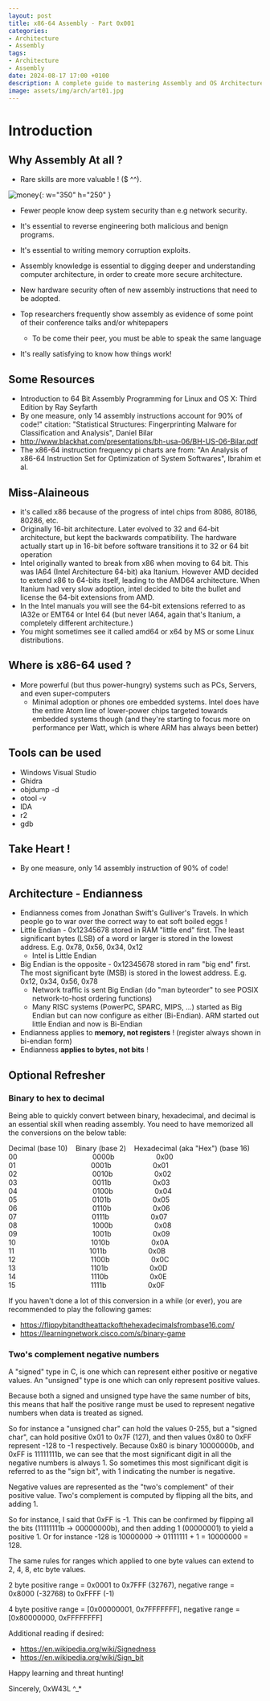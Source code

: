 ```yaml
---
layout: post
title: x86-64 Assembly - Part 0x001
categories:
- Architecture
- Assembly
tags:
- Architecture
- Assembly
date: 2024-08-17 17:00 +0100
description: A complete guide to mastering Assembly and OS Architectures. 
image: assets/img/arch/art01.jpg
---
```


# Introduction
## Why Assembly At all ? 
- Rare skills are more valuable ! ($ ^^).

![money](/assets/img/memes/money.jpg){: w="350" h="250" }
- Fewer people know deep system security than e.g network security.
- It's essential to reverse engineering both malicious and benign programs.
- It's essential to writing memory corruption exploits.

- Assembly knowledge is essential to digging deeper and understanding computer architecture, in order to create more secure architecture.
- New hardware security often of new assembly instructions that need to be adopted.
- Top researchers frequently show assembly as evidence of some point of their conference talks and/or whitepapers
	- To be come their peer, you must be able to speak the same language
- It's really satisfying to know how things work!

## Some Resources
- Introduction to 64 Bit Assembly Programming for Linux and OS X: Third Edition by Ray Seyfarth
- By one measure, only 14 assembly instructions account for 90% of code!" citation: "Statistical Structures: Fingerprinting Malware for Classification and Analysis", Daniel Bilar
- http://www.blackhat.com/presentations/bh-usa-06/BH-US-06-Bilar.pdf
- The x86-64 instruction frequency pi charts are from: "An Analysis of x86-64 Instruction Set for Optimization of System Softwares", Ibrahim et al.

## Miss-Alaineous
- it's called x86 because of the progress of intel chips from 8086, 80186, 80286, etc.
- Originally 16-bit architecture. Later evolved to 32 and 64-bit architecture, but kept the backwards compatibility. The hardware actually start up in 16-bit before software transitions it to 32 or 64 bit operation
- Intel originally wanted to break from x86 when moving to 64 bit. This was IA64 (Intel Architecture 64-bit) aka Itanium. However AMD decided to extend x86 to 64-bits itself, leading to the AMD64 architecture. When Itanium had very slow adoption, intel decided to bite the bullet and license the 64-bit extensions from AMD.
- In the Intel manuals you will see the 64-bit extensions referred to as IA32e or EMT64 or Intel 64 (but never IA64, again that's Itanium, a completely different architecture.)
- You might sometimes see it called amd64 or x64 by MS or some Linux distributions.
## Where is x86-64 used ?
- More powerful (but thus power-hungry) systems such as PCs, Servers, and even super-computers
	- Minimal adoption or phones ore embedded systems. Intel does have the entire Atom line of lower-power chips targeted towards embedded systems though (and they're starting to focus more on performance per Watt, which is where ARM has always been better)
## Tools can be used
- Windows Visual Studio
- Ghidra
- objdump -d
- otool -v
- IDA
- r2
- gdb
## Take Heart ! 
- By one measure, only 14 assembly instruction of 90% of code!

## Architecture - Endianness 
- Endianness comes from Jonathan Swift's Gulliver's Travels. In which people go to war over the correct way to eat soft boiled eggs !
- Little Endian  - 0x12345678 stored in RAM "little end" first. The least significant bytes (LSB) of a word or larger is stored in the lowest address. E.g. 0x78, 0x56, 0x34, 0x12
	- Intel is Little Endian
- Big Endian is the opposite - 0x12345678 stored in ram "big end" first. The most significant byte (MSB) is stored in the lowest address. E.g. 0x12, 0x34, 0x56, 0x78
	- Network traffic is sent Big Endian (do "man byteorder" to see POSIX network-to-host ordering functions)
	- Many RISC systems (PowerPC, SPARC, MIPS, ...) started as Big Endian but can now configure as either (Bi-Endian). ARM started out little Endian and now is Bi-Endian
- Endianness applies to __memory, not registers__ ! (register always shown in bi-endian form)
- Endianness __applies to bytes, not bits__ !

## Optional Refresher
### Binary to hex to decimal
Being able to quickly convert between binary, hexadecimal, and decimal is an essential skill when reading assembly. You need to have memorized all the conversions on the below table:

Decimal (base 10)    Binary (base 2)    Hexadecimal (aka "Hex") (base 16)  
00                                      0000b                     0x00  
01                                      0001b                     0x01  
02                                      0010b                     0x02  
03                                      0011b                     0x03  
04                                      0100b                     0x04  
05                                      0101b                     0x05  
06                                      0110b                     0x06  
07                                      0111b                     0x07  
08                                      1000b                     0x08  
09                                      1001b                     0x09  
10                                      1010b                     0x0A  
11                                      1011b                     0x0B  
12                                      1100b                     0x0C  
13                                      1101b                     0x0D  
14                                      1110b                     0x0E  
15                                      1111b                     0x0F

If you haven't done a lot of this conversion in a while (or ever), you are recommended to play the following games:
- https://flippybitandtheattackofthehexadecimalsfrombase16.com/
- https://learningnetwork.cisco.com/s/binary-game

### Two's complement negative numbers
A "signed" type in C, is one which can represent either positive or negative values. An "unsigned" type is one which can only represent positive values.

Because both a signed and unsigned type have the same number of bits, this means that half the positive range must be used to represent negative numbers when data is treated as signed.

So for instance a "unsigned char" can hold the values 0-255, but a "signed char", can hold positive 0x01 to 0x7F (127), and then values 0x80 to 0xFF represent -128 to -1 respectively. Because 0x80 is binary 10000000b, and 0xFF is 11111111b, we can see that the most significant digit in all the negative numbers is always 1. So sometimes this most significant digit is referred to as the "sign bit", with 1 indicating the number is negative.

Negative values are represented as the "two's complement" of their positive value. Two's complement is computed by flipping all the bits, and adding 1.

So for instance, I said that 0xFF is -1. This can be confirmed by flipping all the bits (11111111b -> 00000000b), and then adding 1 (00000001) to yield a positive 1. Or for instance -128 is 10000000 -> 01111111 + 1 = 10000000 = 128.

The same rules for ranges which applied to one byte values can extend to 2, 4, 8, etc byte values.

2 byte positive range = 0x0001 to 0x7FFF (32767), negative range = 0x8000 (-32768) to 0xFFFF (-1)

4 byte positive range = [0x00000001, 0x7FFFFFFF], negative range = [0x80000000, 0xFFFFFFFF]

Additional reading if desired:
- https://en.wikipedia.org/wiki/Signedness
- https://en.wikipedia.org/wiki/Sign_bit

Happy learning and threat hunting!

Sincerely, 0xW43L ^_*
